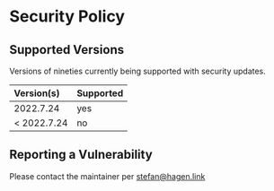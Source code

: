 # Security Policy

## Supported Versions

Versions of nineties currently being supported with security updates.

| Version(s)  | Supported |
|:----------- |:--------- |
| 2022.7.24   | yes       |
| < 2022.7.24 | no        |

## Reporting a Vulnerability

Please contact the maintainer per stefan@hagen.link
